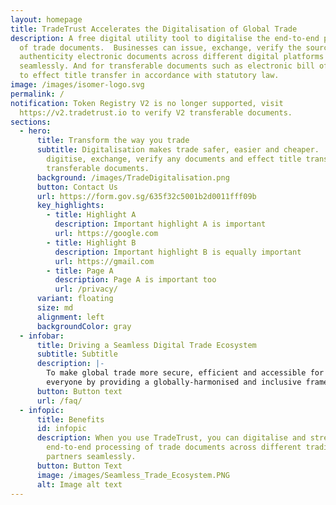 ```yaml
---
layout: homepage
title: TradeTrust Accelerates the Digitalisation of Global Trade
description: A free digital utility tool to digitalise the end-to-end processing
  of trade documents.  Businesses can issue, exchange, verify the source and
  authenticity electronic documents across different digital platforms
  seamlessly. And for transferable documents such as electronic bill of lading
  to effect title transfer in accordance with statutory law.
image: /images/isomer-logo.svg
permalink: /
notification: Token Registry V2 is no longer supported, visit
  https://v2.tradetrust.io to verify V2 transferable documents.
sections:
  - hero:
      title: Transform the way you trade
      subtitle: Digitalisation makes trade safer, easier and cheaper.  You can
        digitise, exchange, verify any documents and effect title transfer for
        transferable documents.
      background: /images/TradeDigitalisation.png
      button: Contact Us
      url: https://form.gov.sg/635f32c5001b2d0011fff09b
      key_highlights:
        - title: Highlight A
          description: Important highlight A is important
          url: https://google.com
        - title: Highlight B
          description: Important highlight B is equally important
          url: https://gmail.com
        - title: Page A
          description: Page A is important too
          url: /privacy/
      variant: floating
      size: md
      alignment: left
      backgroundColor: gray
  - infobar:
      title: Driving a Seamless Digital Trade Ecosystem
      subtitle: Subtitle
      description: |-
        To make global trade more secure, efficient and accessible for
        everyone by providing a globally-harmonised and inclusive framework.
      button: Button text
      url: /faq/
  - infopic:
      title: Benefits
      id: infopic
      description: When you use TradeTrust, you can digitalise and streamline your
        end-to-end processing of trade documents across different trading
        partners seamlessly.
      button: Button Text
      image: /images/Seamless_Trade_Ecosystem.PNG
      alt: Image alt text
---
```

